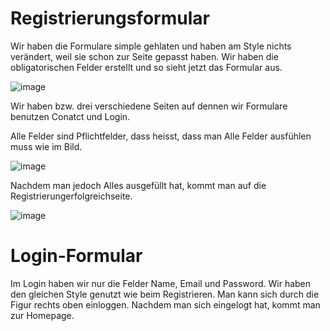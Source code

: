 #  Registrierungsformular

Wir haben die Formulare simple gehlaten und haben am Style nichts verändert, weil sie schon zur Seite gepasst haben. Wir haben die obligatorischen Felder erstellt und so sieht jetzt das Formular aus.

![image](https://github.com/Karolskipolski/Gruppe09/assets/142780585/e4a49a1a-507d-423c-b85a-79a3b56fa256)

Wir haben bzw. drei verschiedene Seiten auf dennen wir Formulare benutzen Conatct und Login.

Alle Felder sind Pflichtfelder, dass heisst, dass man Alle Felder ausfühlen muss wie im Bild.

![image](https://github.com/Karolskipolski/Gruppe09/assets/142780585/ad1d36f5-c168-4ac7-8877-147ab4ff8399)

Nachdem man jedoch Alles ausgefüllt hat, kommt man auf die Registrierungerfolgreichseite. 

![image](https://github.com/Karolskipolski/Gruppe09/assets/142780585/bf821e63-43c6-481b-940a-aabfaf855c89)

# Login-Formular

Im Login haben wir nur die Felder Name, Email und Password. Wir haben den gleichen Style genutzt wie beim Registrieren. Man kann sich durch die Figur rechts oben einloggen. Nachdem man sich eingelogt hat, kommt man zur Homepage.
